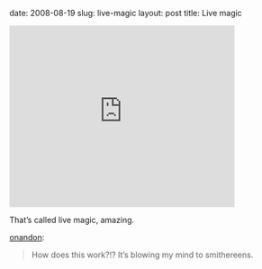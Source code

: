 date: 2008-08-19
slug: live-magic
layout: post
title: Live magic


<iframe width="400" height="323" src="http://www.youtube.com/embed/ugriWSmRxcM?wmode=transparent&autohide=1&egm=0&hd=1&iv_load_policy=3&modestbranding=1&rel=0&showinfo=0&showsearch=0" frameborder="0" allowfullscreen></iframe><p>That&#8217;s called live magic, amazing.</p>

<p><a href="http://onandon.tumblr.com/post/46362109/how-does-this-work-its-blowing-my-mind-to" target="_blank">onandon</a>:</p>

<blockquote>How does this work?!? It’s blowing my mind to smithereens.</blockquote>
